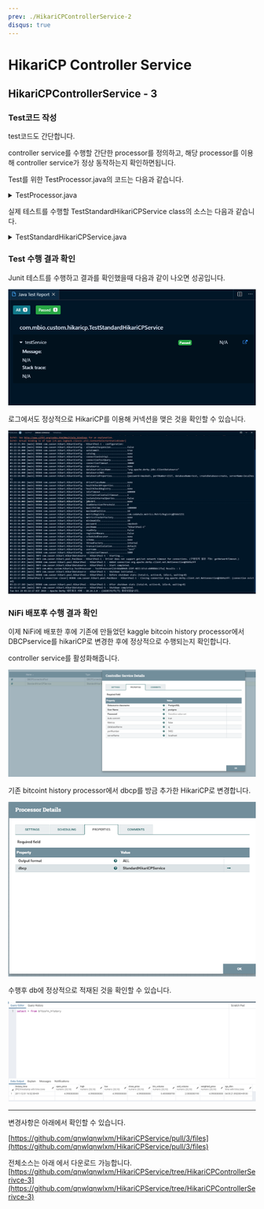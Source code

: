 ```yaml
---
prev: ./HikariCPControllerService-2
disqus: true
---
```


# HikariCP Controller Service 

## HikariCPControllerService - 3

### Test코드 작성

test코드도 간단합니다.

controller service를 수행할 간단한 processor를 정의하고, 해당 processor를 이용해 controller service가 정상 동작하는지 확인하면됩니다.

Test를 위한 TestProcessor.java의 코드는 다음과 같습니다.

<details ><summary>TestProcessor.java</summary>
<p>

```java
import java.sql.Connection;
import java.sql.ResultSet;
import java.sql.Statement;
import java.util.ArrayList;
import java.util.List;
import org.apache.nifi.annotation.lifecycle.OnScheduled;
import org.apache.nifi.components.PropertyDescriptor;
import org.apache.nifi.processor.AbstractProcessor;
import org.apache.nifi.processor.ProcessContext;
import org.apache.nifi.processor.ProcessSession;
import org.apache.nifi.processor.exception.ProcessException;

public class TestProcessor extends AbstractProcessor {

    public static final PropertyDescriptor DS_PROP = new PropertyDescriptor.Builder().name("dbcp")
            .description("HikariCPService test processor").identifiesControllerService(HikariCPService.class)
            .required(true).build();

    @Override
    public void onTrigger(ProcessContext context, ProcessSession session) throws ProcessException {
    }

    @Override
    protected List<PropertyDescriptor> getSupportedPropertyDescriptors() {
        List<PropertyDescriptor> propDescs = new ArrayList<>();
        propDescs.add(DS_PROP);
        return propDescs;
    }

    @OnScheduled
    public void onScheduled(final ProcessContext context) {

        HikariCPService dbcpService = (HikariCPService) context.getProperty(DS_PROP).asControllerService();

        try (Connection conn = dbcpService.getConnection();
                Statement stmt = conn.createStatement();
                ResultSet rs = stmt.executeQuery("values 1")) {

            while (rs.next()) {
                getLogger().info("Results : " + rs.getObject(1));
            }
        } catch (Exception e) {
            getLogger().error("Problem testing connection", e);
        }
    }
}
```

</p>
</details>

실제 테스트를 수행할 TestStandardHikariCPService class의 소스는 다음과 같습니다.


<details ><summary>TestStandardHikariCPService.java</summary>
<p>

```java
import java.io.PrintWriter;
import org.apache.derby.drda.NetworkServerControl;
import org.apache.derby.jdbc.ClientDataSource;
import org.apache.nifi.reporting.InitializationException;
import org.apache.nifi.util.TestRunner;
import org.apache.nifi.util.TestRunners;
import org.junit.AfterClass;
import org.junit.BeforeClass;
import org.junit.Test;

public class TestStandardHikariCPService {
  
  private static NetworkServerControl derby;
  
    @BeforeClass
    public static void init() throws Exception {
      derby = new NetworkServerControl();
      derby.start(new PrintWriter(System.out));
    }
    
    @AfterClass
    public static void stop() throws Exception {
      derby.shutdown();
    }
    
    @Test
    public void testService() throws InitializationException {
        final TestRunner runner = TestRunners.newTestRunner(TestProcessor.class);
        final StandardHikariCPService service = new StandardHikariCPService();
        runner.addControllerService("dbcp", service);
        
        runner.setProperty(service, ConfigUtil.DATASOURCE_CLASSNAME, ClientDataSource.class.getName());
        runner.setProperty(service, ConfigUtil.USERNAME, "test");
        runner.setProperty(service, ConfigUtil.PASSWORD, "test");
        runner.setProperty(service, ConfigUtil.AUTO_COMMIT, "true");
        runner.setProperty(service, ConfigUtil.METRICS, "true");
        
        runner.setProperty(service, "databaseName", "test");
        runner.setProperty(service, "createDatabase", "create");
        runner.setProperty(service, "serverName", "localhost");
        runner.setProperty(service, "portNumber", "1527");
        runner.enableControllerService(service);
        runner.setProperty(TestProcessor.DS_PROP, "dbcp");
        
        runner.run();

        runner.assertValid(service);
        runner.disableControllerService(service);
        runner.shutdown();
    }

}
```

</p>
</details>

### Test 수행 결과 확인

Junit 테스트를 수행하고 결과를 확인했을때 다음과 같이 나오면 성공입니다.

![HikariCP-Junit](../images/controller-service/HikariCP-Junit.png)

로그에서도 정상적으로 HikariCP를 이용해 커넥션을 맺은 것을 확인할 수 있습니다.

![HikariCP-Junit-log](../images/controller-service/HikariCP-Junit-log.png)

### NiFi 배포후 수행 결과 확인

이제 NiFi에 배포한 후에 기존에 만들었던 kaggle bitcoin history processor에서 DBCPservice를 hikariCP로 변경한 후에 정상적으로 수행되는지 확인합니다.

controller service를 활성화해줍니다.

![HikariCP-controller-enable](../images/controller-service/HikariCP-controller-enable.png)

기존 bitcoint history processor에서 dbcp를 방금 추가한 HikariCP로 변경합니다.

![HikariCP-processor-property](../images/controller-service/HikariCP-processor-property.png)

수행후 db에 정상적으로 적재된 것을 확인할 수 있습니다.

![HikariCP-success](../images/controller-service/HikariCP-success.png)

----------------
  
변경사항은 아래에서 확인할 수 있습니다.

[https://github.com/qnwlqnwlxm/HikariCPService/pull/3/files](https://github.com/qnwlqnwlxm/HikariCPService/pull/3/files)


전체소스는 아래 에서 다운로드 가능합니다.
[https://github.com/qnwlqnwlxm/HikariCPService/tree/HikariCPControllerSerivce-3](https://github.com/qnwlqnwlxm/HikariCPService/tree/HikariCPControllerSerivce-3)